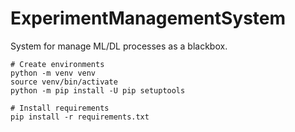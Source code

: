 # ExperimentManagementSystem
System for manage ML/DL processes as a blackbox.

```
# Create environments
python -m venv venv
source venv/bin/activate
python -m pip install -U pip setuptools

# Install requirements
pip install -r requirements.txt
```